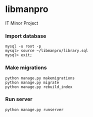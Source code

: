 # libmanpro
IT Minor Project

### Import database
`mysql -u root -p` <br>
`mysql> source ~/libmanpro/library.sql` <br>
`mysql> exit;` <br>

### Make migrations
`python manage.py makemigrations` <br>
`python manage.py migrate` <br>
`python manage.py rebuild_index` <br>

### Run server
`python manage.py runserver`
